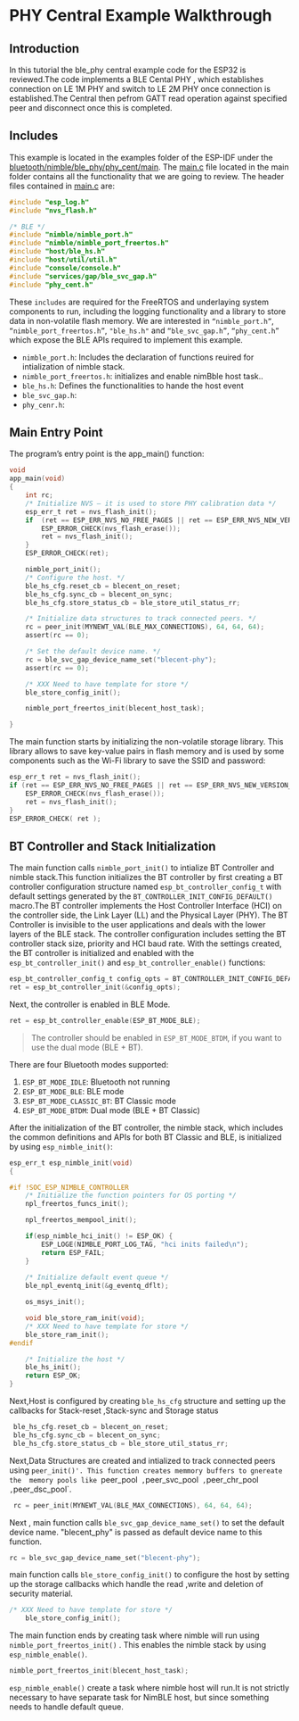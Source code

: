 # PHY Central Example Walkthrough

## Introduction

In this tutorial the ble_phy central example code for the ESP32 is reviewed.The code implements a BLE Cental PHY , which establishes connection on LE 1M PHY and switch to LE 2M PHY once connection is established.The Central then pefrom GATT read operation against specified peer and disconnect once this is completed.

## Includes

This example is located in the examples folder of the ESP-IDF under the [bluetooth/nimble/ble_phy/phy_cent/main](../main). The [main.c](../main/main.c) file located in the main folder contains all the functionality that we are going to review. The header files contained in [main.c](../main/main.c) are:

```c
#include "esp_log.h"
#include "nvs_flash.h"

/* BLE */
#include "nimble/nimble_port.h"
#include "nimble/nimble_port_freertos.h"
#include "host/ble_hs.h"
#include "host/util/util.h"
#include "console/console.h"
#include "services/gap/ble_svc_gap.h"
#include "phy_cent.h"

```

These `includes` are required for the FreeRTOS and underlaying system components to run, including the logging functionality and a library to store data in non-volatile flash memory. We are interested in `“nimble_port.h”`, `“nimble_port_freertos.h”`, `"ble_hs.h"` and `“ble_svc_gap.h”`, `“phy_cent.h”` which expose the BLE APIs required to implement this example.

* `nimble_port.h`: Includes the declaration of functions reuired for intialization of nimble stack. 
* `nimble_port_freertos.h`: initializes and enable nimBble host task..
* `ble_hs.h`: Defines the functionalities to hande the host event 
* `ble_svc_gap.h`:
* `phy_cenr.h`: 

## Main Entry Point

The program’s entry point is the app_main() function:

```c
void
app_main(void)
{
    int rc;
    /* Initialize NVS — it is used to store PHY calibration data */
    esp_err_t ret = nvs_flash_init();
    if  (ret == ESP_ERR_NVS_NO_FREE_PAGES || ret == ESP_ERR_NVS_NEW_VERSION_FOUND) {
        ESP_ERROR_CHECK(nvs_flash_erase());
        ret = nvs_flash_init();
    }
    ESP_ERROR_CHECK(ret);

    nimble_port_init();
    /* Configure the host. */
    ble_hs_cfg.reset_cb = blecent_on_reset;
    ble_hs_cfg.sync_cb = blecent_on_sync;
    ble_hs_cfg.store_status_cb = ble_store_util_status_rr;

    /* Initialize data structures to track connected peers. */
    rc = peer_init(MYNEWT_VAL(BLE_MAX_CONNECTIONS), 64, 64, 64);
    assert(rc == 0);

    /* Set the default device name. */
    rc = ble_svc_gap_device_name_set("blecent-phy");
    assert(rc == 0);

    /* XXX Need to have template for store */
    ble_store_config_init();

    nimble_port_freertos_init(blecent_host_task);

}

```

The main function starts by initializing the non-volatile storage library. This library allows to save key-value pairs in flash memory and is used by some components such as the Wi-Fi library to save the SSID and password:

```c
esp_err_t ret = nvs_flash_init();
if (ret == ESP_ERR_NVS_NO_FREE_PAGES || ret == ESP_ERR_NVS_NEW_VERSION_FOUND) {
    ESP_ERROR_CHECK(nvs_flash_erase());
    ret = nvs_flash_init();
}
ESP_ERROR_CHECK( ret );
```

## BT Controller and Stack Initialization
The main function calls `nimble_port_init()` to intialize BT Controller and nimble stack.This function initializes the BT controller by first creating a BT controller configuration structure named `esp_bt_controller_config_t` with default settings generated by the `BT_CONTROLLER_INIT_CONFIG_DEFAULT()` macro.The BT controller implements the Host Controller Interface (HCI) on the controller side, the Link Layer (LL) and the Physical Layer (PHY). The BT Controller is invisible to the user applications and deals with the lower layers of the BLE stack. The controller configuration includes setting the BT controller stack size, priority and HCI baud rate. With the settings created, the BT controller is initialized and enabled with the `esp_bt_controller_init()` and `esp_bt_controller_enable()` functions:

```c
esp_bt_controller_config_t config_opts = BT_CONTROLLER_INIT_CONFIG_DEFAULT();
ret = esp_bt_controller_init(&config_opts);
```

Next, the controller is enabled in BLE Mode. 

```c
ret = esp_bt_controller_enable(ESP_BT_MODE_BLE);
```
>The controller should be enabled in `ESP_BT_MODE_BTDM`, if you want to use the dual mode (BLE + BT).
 
There are four Bluetooth modes supported:

1. `ESP_BT_MODE_IDLE`: Bluetooth not running
2. `ESP_BT_MODE_BLE`: BLE mode
3. `ESP_BT_MODE_CLASSIC_BT`: BT Classic mode
4. `ESP_BT_MODE_BTDM`: Dual mode (BLE + BT Classic)

After the initialization of the BT controller, the nimble stack, which includes the common definitions and APIs for both BT Classic and BLE, is initialized by using `esp_nimble_init()`:

```c
esp_err_t esp_nimble_init(void)
{

#if !SOC_ESP_NIMBLE_CONTROLLER
    /* Initialize the function pointers for OS porting */
    npl_freertos_funcs_init();

    npl_freertos_mempool_init();

    if(esp_nimble_hci_init() != ESP_OK) {
        ESP_LOGE(NIMBLE_PORT_LOG_TAG, "hci inits failed\n");
        return ESP_FAIL;
    }
        
    /* Initialize default event queue */
    ble_npl_eventq_init(&g_eventq_dflt);

    os_msys_init();

    void ble_store_ram_init(void); 
    /* XXX Need to have template for store */
    ble_store_ram_init();
#endif

    /* Initialize the host */
    ble_hs_init();
    return ESP_OK;
}

```

Next,Host is configured by creating `ble_hs_cfg` structure and setting up the callbacks for Stack-reset ,Stack-sync and Storage status

```c
 ble_hs_cfg.reset_cb = blecent_on_reset;
 ble_hs_cfg.sync_cb = blecent_on_sync;
 ble_hs_cfg.store_status_cb = ble_store_util_status_rr;
 ```
 
 
Next,Data Structures are created and intialized to track connected peers using `peer_init()'. This function creates memmory buffers to gnereate the  memory pools like `peer_pool` ,`peer_svc_pool` ,`peer_chr_pool` ,`peer_dsc_pool`.
```c
 rc = peer_init(MYNEWT_VAL(BLE_MAX_CONNECTIONS), 64, 64, 64);
```


Next , main function calls `ble_svc_gap_device_name_set()` to set the default device name. "blecent_phy" is passed as default device name to this function.
```c
rc = ble_svc_gap_device_name_set("blecent-phy");
```

main function calls  `ble_store_config_init()` to configure the host by setting up the storage callbacks which handle the read ,write and deletion of security material.
```c
/* XXX Need to have template for store */
    ble_store_config_init();
```


The main function ends by creating task where nimble will run using `nimble_port_freertos_init()` . This enables the nimble stack by using `esp_nimble_enable()`. 
```c
nimble_port_freertos_init(blecent_host_task);

```
`esp_nimble_enable()` create a task where nimble host will run.It is not strictly necessary to have separate task for NimBLE host, but since something needs to handle default queue.















